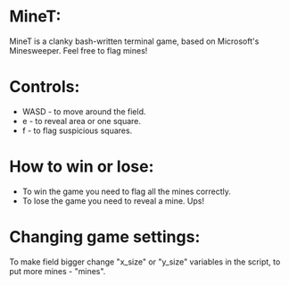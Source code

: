 # MineT:
MineT is a clanky bash-written terminal game, based on Microsoft's Minesweeper.
Feel free to flag mines!

# Controls:
* WASD - to move around the field.
* e - to reveal area or one square.
* f - to flag suspicious squares.

# How to win or lose:
* To win the game you need to flag all the mines correctly.
* To lose the game you need to reveal a mine. Ups!

# Changing game settings:
To make field bigger change "x_size" or "y_size" variables in the script, to put more mines - "mines".

